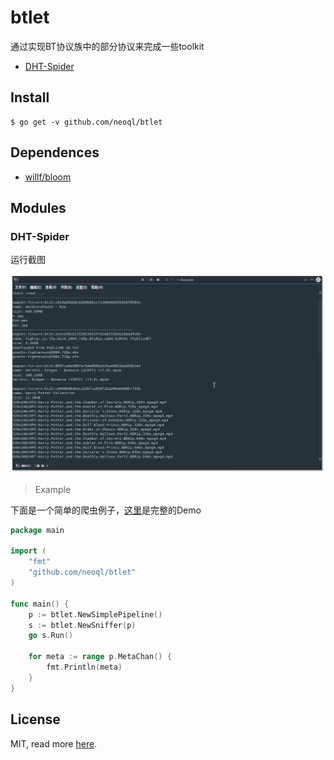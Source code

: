 # btlet

通过实现BT协议族中的部分协议来完成一些toolkit

* [DHT-Spider](./README.md#dht-spider)

## Install

```
$ go get -v github.com/neoql/btlet
```

## Dependences

* [willf/bloom](https://github.com/willf/bloom)

## Modules

### DHT-Spider

运行截图

![](./screenshot/btsniffer.png)

> Example

下面是一个简单的爬虫例子，[这里](./example/btsniffer)是完整的Demo

```go
package main

import (
    "fmt"
    "github.com/neoql/btlet"
)

func main() {
    p := btlet.NewSimplePipeline()
    s := btlet.NewSniffer(p)
    go s.Run()
    
    for meta := range p.MetaChan() {
        fmt.Println(meta)
    }
}
```

## License

MIT, read more [here](./LICENSE).
